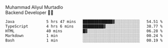 Muhammad Aliyul Murtadlo
<br>
Backend Developer 👨‍💻
<br>
<!--START_SECTION:waka-->

```txt
Java              5 hrs 47 mins   █████████████▓░░░░░░░░░░░   54.51 %
TypeScript        4 hrs 6 mins    █████████▓░░░░░░░░░░░░░░░   38.77 %
HTML              40 mins         █▓░░░░░░░░░░░░░░░░░░░░░░░   06.28 %
Markdown          1 min           ░░░░░░░░░░░░░░░░░░░░░░░░░   00.24 %
Bash              1 min           ░░░░░░░░░░░░░░░░░░░░░░░░░   00.19 %
```

<!--END_SECTION:waka-->
